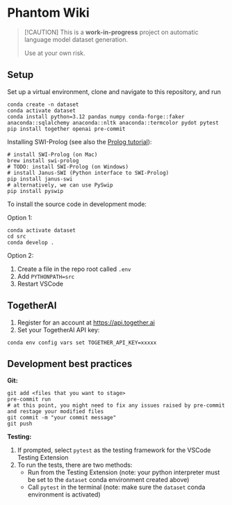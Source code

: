 # Phantom Wiki

> \[!CAUTION\]
> This is a **work-in-progress** project on automatic language model dataset generation.
>
> Use at your own risk.

## Setup

Set up a virtual environment, clone and navigate to this repository, and run
```
conda create -n dataset
conda activate dataset
conda install python=3.12 pandas numpy conda-forge::faker anaconda::sqlalchemy anaconda::nltk anaconda::termcolor pydot pytest
pip install together openai pre-commit
```
Installing SWI-Prolog (see also the [Prolog tutorial](docs/prolog.md)):
```
# install SWI-Prolog (on Mac)
brew install swi-prolog
# TODO: install SWI-Prolog (on Windows)
# install Janus-SWI (Python interface to SWI-Prolog)
pip install janus-swi
# alternatively, we can use PySwip
pip install pyswip
```

To install the source code in development mode:

Option 1:
```
conda activate dataset
cd src
conda develop .
```

Option 2:
1. Create a file in the repo root called `.env`
2. Add `PYTHONPATH=src`
3. Restart VSCode

## TogetherAI

1. Register for an account at https://api.together.ai
2. Set your TogetherAI API key:

```
conda env config vars set TOGETHER_API_KEY=xxxxx
```

## Development best practices

**Git:**
```
git add <files that you want to stage>
pre-commit run
# at this point, you might need to fix any issues raised by pre-commit and restage your modified files
git commit -m "your commit message"
git push
```

**Testing:**
1. If prompted, select `pytest` as the testing framework for the VSCode Testing Extension
2. To run the tests, there are two methods:
    - Run from the Testing Extension (note: your python interpreter must be set to the `dataset` conda environment created above) 
    - Call `pytest` in the terminal (note: make sure the `dataset` conda environment is activated)
